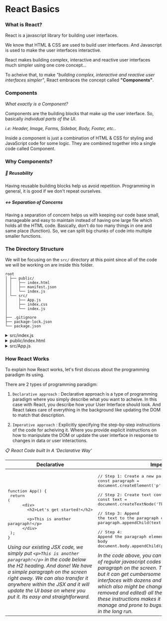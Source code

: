 # React Basics

### What is React?

React is a javascript library for building user interfaces.

We know that HTML & CSS are used to build user interfaces. And Javascript is used to make the user interfaces interactive.

React makes building complex, interactive and reactive user interfaces much simpler using one core concept...

To acheive that, to make _"building complex, interactive and reactive user interfaces simpler"_, React embraces the concept called **"Components"**.

### Components

_What exactly is a Component?_

Components are the building blocks that make up the user interface. So, basically _individual parts of the UI_.

_i.e: Header, Image, Forms, Sidebar, Body, Footer, etc._.

Inside a component is just a combination of HTML & CSS for styling and JavaScript code for some logic. They are combined together into a single code called Component.

### Why Components?

##### :arrows_counterclockwise: Reusability

Having reusable building blocks help us avoid repetition. Programming in general, it is good if we don't repeat ourselves.

##### :left_right_arrow: Separation of Concerns

Having a separation of concern helps us with keeping our code base small, manageable and easy to maintain instead of having one large file which holds all the HTML code. Basically, don't do too many things in one and same place (function). So, we can split big chunks of code into multiple smaller functions.

### The Directory Structure

We will be focusing on the ```src/``` directory at this point since all of the code we will be working on are inside this folder.

```
root
│ ├── public/
│ │   ├── index.html
│ │   ├── manifest.json
│ │   └── index.js
│ └── src/
│     ├── App.js
│     ├── index.css
│     └── index.js
│
├── .gitignore
├── package-lock.json
└── package.json
```

<details>
<summary>src/index.js</summary>

<br />

_This is the code file that is first executed whenever the landing page loads. It holds the code that executed initially. But that code inside is not exactly what you will see when delivered to the browser. But what you will see is the transformed version or the compiled code generated by React from that. The idea of this is that, we can write code in a nice way, to simplify it. Make it easy to understand. We write few lines of simple, and small snippets of code and then we have the code in the end which runs in all browsers._

```javascript
import ReactDOM from 'react-dom/client';

import './index.css';
import App from './App';

const root = ReactDOM.createRoot(document.getElementById('root'));
root.render(<App />);
```

* ```const root = ReactDOM.createRoot()``` :  This creates the main entry point of the overall user interface you are about to build with React. That's the idea behind createRoot() hook, and what this does is it tells React where this React application (the user interface), should be placed in the web page that is loaded.
* ```document.getElementById('root')``` : This argument inside createRoot() function retrieves an HTML element with the id of 'root' from DOM. Once retrieved, react components will be set to be rendered here. This is typically a div or another DOM element in your HTML document.
* ```root.render()``` : Renders the component specified inside its argument.
* ```<App />``` : This argument inside root.render() function is the main/root component in the Component tree. This will return a JSX code that will then be rendered to the root DOM element and bring onto the user's screen or the User Interface.

</details>

<details>
<summary>public/index.html</summary>

<br />

_The ```index.html``` file inside public directory which is loaded by the browser is basically the only HTML file that is being used by overall React application. Because it's a so-called single page application, so it has a single HTML file. This is the place where the React-driven user interfaces are rendered into._

```html
<!DOCTYPE html>
<html lang="en">
  <head>
    <meta charset="utf-8" />
    <link rel="icon" href="%PUBLIC_URL%/favicon.ico" />
    <meta name="viewport" content="width=device-width, initial-scale=1" />
    <meta name="theme-color" content="#000000" />
    <meta
      name="description"
      content="Web site created using create-react-app"
    />
    <link rel="apple-touch-icon" href="%PUBLIC_URL%/logo192.png" />
    <link rel="manifest" href="%PUBLIC_URL%/manifest.json" />
    <title>React App</title>
  </head>
  <body>
    <noscript>You need to enable JavaScript to run this app.</noscript>
    <!-- This root div  is the entry point of all components that we created. -->
    <div id="root"></div>
  </body>
</html>
```
* ```<div id="root"></div>``` : The empty div with the id of ```root``` is the DOM element that we are going to attach/inject our React-driven user interface. Or simply, _Components_.
<br />

  If you take a look at index.js file, do you remember, there's a line ```ReactDOM.createRoot(document.getElementById('root'))```. Basically, what it does is telling React that this should be the root of our React application, the main DOM element where the React-driven user interface gets rendered into. All the interactive user interfaces that we created will be put here.
</details>

<details>
<summary>src/App.js</summary>

<br />

_The App.js file is the main component of this ReactJS application._

```javascript
function App() {
  return (
    <div>
      <h2>Let's get started!</h2>
    </div>
  );
}
export default App;
```

_And what it does is basically return that HTML elements wrapped around return() statement. See code below:_

```html
<div>
  <h2>Let's get started!</h2>
</div>
```

This basic block of code above is called  _JavaScript Syntax Extension_ or **JSX**.

</details>

### How React Works

To explain how React works, let's first discuss about the programming paradigm its using.

There are 2 types of programming paradigm:

1) ```Declarative approach``` : Declarative approach is a type of programming paradigm where you simply describe what you want to acheive. In this case with React, you describe how your User Interface should look. And React takes care of everything in the background like updating the DOM to match that description.

2) ```Imperative approach``` : Explicitly specifying the step-by-step instructions of the code for acheiving it. Where you provide explicit instructions on how to manipulate the DOM or update the user interface in response to changes in data or user interactions.

:clipboard: _React Code built In A 'Declarative Way'_

| Declarative | Imperative |
| ------------- | ------------- |
| <pre>function App() {&#13;&nbsp;return (&#13;&nbsp;&nbsp;&nbsp;&nbsp;&nbsp;&nbsp;<div\>&#13;&nbsp;&nbsp;&nbsp;&nbsp;&nbsp;&nbsp;&nbsp;&nbsp;\<h2\>Let's get started!\</h2\> &#13;&nbsp;&nbsp;&nbsp;&nbsp;&nbsp;&nbsp;&nbsp;&nbsp;\<p\>This is another paragraph!\</p\>&#13;&nbsp;&nbsp;&nbsp;&nbsp;&nbsp;&nbsp;\</div\>&#13;&nbsp;);&#13;}</pre>&#13;_Using our existing JSX code, we simply put ```<p>This is another paragraph!</p>``` in the code below the H2 heading. And done! We have a simple paragraph on the screen right away. We can also transfer it anywhere within the JSX and it will update the UI base on where you put it. Its easy and straightforward._ | <pre>// Step 1: Create a new paragraph element&#13;const paragraph = document.createElement('p');&#13;&#13;// Step 2: Create text content &#13;const text = document.createTextNode('This is another paragraph!');&#13;&#13;// Step 3: Append the text to the paragraph element&#13;paragraph.appendChild(text);&#13;&#13;// Step 4: Append the paragraph element to the document body&#13;document.body.appendChild(paragraph);&#13;</pre> _In the code above, you can see there are multiple lines of regular javascript codes just to produce a simple paragraph on the screen. These lines of code works, but it can get cumbersome when complex user interfaces with dozens and hundreds of elements, which also might be changing (some codes are removed and edited) all the time. Having to write all these instructions makes it complicated. Hard to manage and prone to bugs. And would be problematic in the long run._  |
